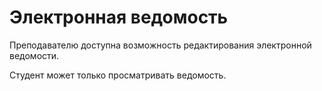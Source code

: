 # Электронная ведомость

Преподавателю доступна возможность редактирования электронной ведомости.

Студент может только просматривать ведомость.
